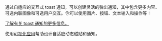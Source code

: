 ﻿通过自适应的交互式 toast 通知，可以创建灵活的弹出通知，其中包含更多内容、可选内联图像和可选用户交互。你可以使用图片、按钮、文本输入和操作等！

[了解有关 toast 通知的更多信息。](https://docs.microsoft.com/windows/apps/design/shell/tiles-and-notifications/adaptive-interactive-toasts)

使用[可视化应用](https://docs.microsoft.com/windows/apps/design/shell/tiles-and-notifications/notifications-visualizer)帮助设计自适应动态磁贴和通知。
